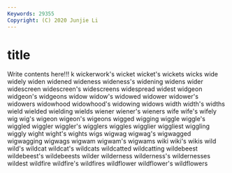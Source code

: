```yaml
---
Keywords: 29355
Copyright: (C) 2020 Junjie Li
---
```


# title

Write contents here!!!
k 
wickerwork's 
wicket 
wicket's 
wickets 
wicks 
wide 
widely
widen 
widened 
wideness 
wideness's 
widening 
widens 
wider 
widescreen 
widescreen's 
widescreens
widespread 
widest 
widgeon 
widgeon's 
widgeons 
widow 
widow's 
widowed 
widower 
widower's
widowers 
widowhood 
widowhood's 
widowing 
widows 
width 
width's 
widths 
wield 
wielded
wielding 
wields 
wiener 
wiener's 
wieners 
wife 
wife's 
wifely 
wig 
wig's
wigeon 
wigeon's 
wigeons 
wigged 
wigging 
wiggle 
wiggle's 
wiggled 
wiggler 
wiggler's
wigglers 
wiggles 
wigglier 
wiggliest 
wiggling 
wiggly 
wight 
wight's 
wights 
wigs
wigwag 
wigwag's 
wigwagged 
wigwagging 
wigwags 
wigwam 
wigwam's 
wigwams 
wiki 
wiki's
wikis 
wild 
wild's 
wildcat 
wildcat's 
wildcats 
wildcatted 
wildcatting 
wildebeest 
wildebeest's
wildebeests 
wilder 
wilderness 
wilderness's 
wildernesses 
wildest 
wildfire 
wildfire's 
wildfires 
wildflower
wildflower's 
wildflowers 
